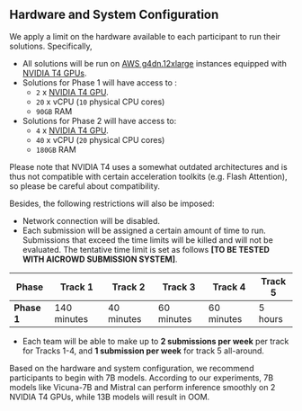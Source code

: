 ## Hardware and System Configuration
We apply a limit on the hardware available to each participant to run their solutions. Specifically, 

- All solutions will be run on [AWS g4dn.12xlarge](https://aws.amazon.com/ec2/instance-types/g4/) instances equipped with [NVIDIA T4 GPUs](https://www.nvidia.com/en-us/data-center/tesla-t4/). 
- Solutions for Phase 1 will have access to :
    - `2` x [NVIDIA T4 GPU](https://www.nvidia.com/en-us/data-center/tesla-t4/s). 
    - `20` x vCPU (`10` physical CPU cores)
    - `90GB` RAM 
- Solutions for Phase 2 will have access to: 
    - `4` x [NVIDIA T4 GPU](https://www.nvidia.com/en-us/data-center/tesla-t4/s). 
    - `40` x vCPU (`20` physical CPU cores)
    - `180GB` RAM 


Please note that NVIDIA T4 uses a somewhat outdated architectures and is thus not compatible with certain acceleration toolkits (e.g. Flash Attention), so please be careful about compatibility.

Besides, the following restrictions will also be imposed: 

- Network connection will be disabled. 
- Each submission will be assigned a certain amount of time to run. Submissions that exceed the time limits will be killed and will not be evaluated. The tentative time limit is set as follows **[TO BE TESTED WITH AICROWD SUBMISSION SYSTEM]**. 

| Phase  | Track 1 | Track 2 | Track 3 | Track 4 | Track 5 |
| ------ | ------- | ------- | ------- | ------- | ------- |
| **Phase 1**| 140 minutes | 40 minutes | 60 minutes | 60 minutes | 5 hours |

- Each team will be able to make up to **2 submissions per week** per track for Tracks 1-4, and **1 submission per week** for track 5 all-around. 

Based on the hardware and system configuration, we recommend participants to begin with 7B models. According to our experiments, 7B models like Vicuna-7B and Mistral can perform inference smoothly on 2 NVIDIA T4 GPUs, while 13B models will result in OOM. 
